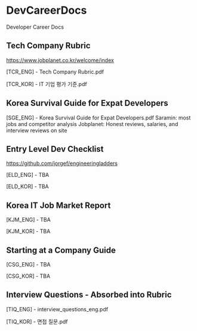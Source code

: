 # DevCareerDocs
Developer Career Docs

## Tech Company Rubric

https://www.jobplanet.co.kr/welcome/index

[TCR_ENG] - Tech Company Rubric.pdf

[TCR_KOR] - IT 기업 평가 기준.pdf

## Korea Survival Guide for Expat Developers

[SGE_ENG] - Korea Survival Guide for Expat Developers.pdf
Saramin: most jobs and competitor analysis
Jobplanet: Honest reviews, salaries, and interview reviews on site

## Entry Level Dev Checklist

https://github.com/jorgef/engineeringladders

[ELD_ENG] - TBA

[ELD_KOR] - TBA

## Korea IT Job Market Report

[KJM_ENG] - TBA

[KJM_KOR] - TBA

## Starting at a Company Guide

[CSG_ENG] - TBA

[CSG_KOR] - TBA

## Interview Questions - Absorbed into Rubric

[TIQ_ENG] - interview_questions_eng.pdf

[TIQ_KOR] - 면접 질문.pdf
